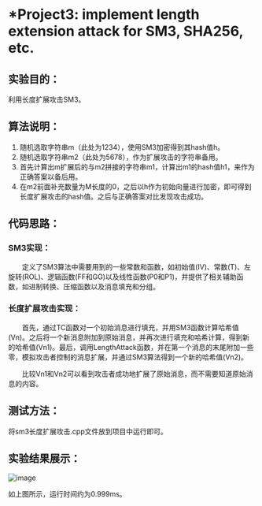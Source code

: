 # *Project3: implement length extension attack for SM3, SHA256, etc.
 
## 实验目的：  

利用长度扩展攻击SM3。  
  
## 算法说明：  

1. 随机选取字符串m（此处为1234），使用SM3加密得到其hash值h。
2. 随机选取字符串m2（此处为5678），作为扩展攻击的字符串备用。
3. 首先计算出m扩展后的与m2拼接的字符串m1，计算出m1的hash值h1，来作为正确答案以备后用。
4. 在m2前面补充数量为M长度的0，之后以h作为初始向量进行加密，即可得到长度扩展攻击的hash值。之后与正确答案对比发现攻击成功。  
  
## 代码思路：

### SM3实现：

&ensp;&ensp;&ensp;&ensp;定义了SM3算法中需要用到的一些常数和函数，如初始值(IV)、常数(T)、左旋转(ROL)、逻辑函数(FF和GG)以及线性函数(P0和P1)，并提供了相关辅助函数，如进制转换、压缩函数以及消息填充和分组。

### 长度扩展攻击实现：

&ensp;&ensp;&ensp;&ensp;首先，通过TC函数对一个初始消息进行填充，并用SM3函数计算哈希值(Vn)。之后将一个新消息附加到原始消息，并再次进行填充和哈希计算，得到新的哈希值(Vn1)。最后，调用LengthAttack函数，并在第一个消息的末尾附加一些零，模拟攻击者控制的消息扩展，并通过SM3算法得到一个新的哈希值(Vn2)。

&ensp;&ensp;&ensp;&ensp;比较Vn1和Vn2可以看到攻击者成功地扩展了原始消息，而不需要知道原始消息的内容。
  
## 测试方法：

将sm3长度扩展攻击.cpp文件放到项目中运行即可。  

## 实验结果展示：

![image](https://github.com/xinxingroup32num1/homework-group-32/assets/138662552/58b40371-934a-451f-a0ec-d494d0fef049)

如上图所示，运行时间约为0.999ms。
